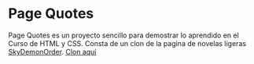 # Page Quotes

Page Quotes es un proyecto sencillo para demostrar lo aprendido en el Curso de HTML y CSS.
Consta de un clon de la pagina de novelas ligeras [SkyDemonOrder](skydemonorder.com).
[Clon aquí](https://galvansierra.github.io/page-quotes/)
